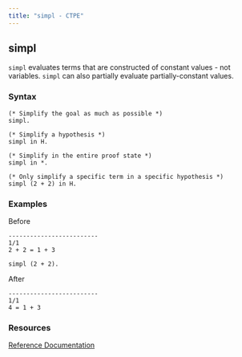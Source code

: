 ```yaml
---
title: "simpl - CTPE"
---
```


## simpl

`simpl` evaluates terms that are constructed of constant values - not variables.
`simpl` can also partially evaluate partially-constant values.

### Syntax

```coq
(* Simplify the goal as much as possible *)
simpl.

(* Simplify a hypothesis *)
simpl in H.

(* Simplify in the entire proof state *)
simpl in *.

(* Only simplify a specific term in a specific hypothesis *)
simpl (2 + 2) in H.
```

### Examples

Before
```coq
-------------------------
1/1
2 + 2 = 1 + 3
```

```coq
simpl (2 + 2).
```

After
```coq
-------------------------
1/1
4 = 1 + 3
```

### Resources

[Reference Documentation](https://coq.inria.fr/doc/master/refman/proofs/writing-proofs/equality.html#coq:tacn.simpl)
